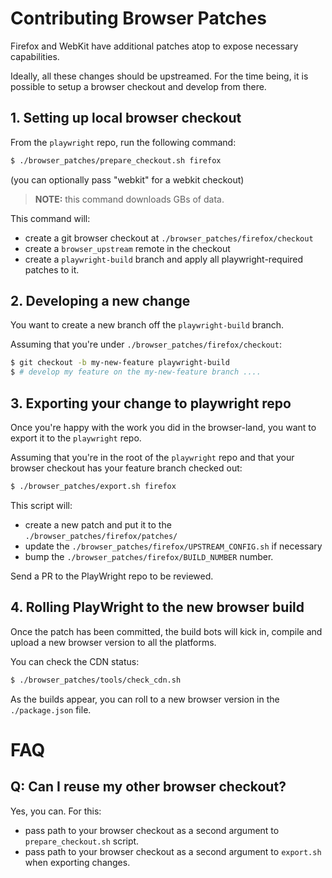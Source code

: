 # Contributing Browser Patches

Firefox and WebKit have additional patches atop to expose necessary capabilities.

Ideally, all these changes should be upstreamed.
For the time being, it is possible to setup a browser checkout
and develop from there.

## 1. Setting up local browser checkout

From the `playwright` repo, run the following command:

```sh
$ ./browser_patches/prepare_checkout.sh firefox
```

(you can optionally pass "webkit" for a webkit checkout)

> **NOTE:** this command downloads GBs of data.

This command will:
- create a git browser checkout at `./browser_patches/firefox/checkout`
- create a `browser_upstream` remote in the checkout
- create a `playwright-build` branch and apply all playwright-required patches to it.

## 2. Developing a new change

You want to create a new branch off the `playwright-build` branch.

Assuming that you're under `./browser_patches/firefox/checkout`:

```sh
$ git checkout -b my-new-feature playwright-build
$ # develop my feature on the my-new-feature branch ....
```

## 3. Exporting your change to playwright repo

Once you're happy with the work you did in the browser-land, you want to export it to the `playwright` repo.

Assuming that you're in the root of the `playwright` repo and that your browser checkout has your feature branch checked out:

```sh
$ ./browser_patches/export.sh firefox
```

This script will:
- create a new patch and put it to the `./browser_patches/firefox/patches/`
- update the `./browser_patches/firefox/UPSTREAM_CONFIG.sh` if necessary
- bump the `./browser_patches/firefox/BUILD_NUMBER` number.

Send a PR to the PlayWright repo to be reviewed. 

## 4. Rolling PlayWright to the new browser build

Once the patch has been committed, the build bots will kick in, compile and upload a new browser version to all the platforms.

You can check the CDN status:

```sh
$ ./browser_patches/tools/check_cdn.sh
```

As the builds appear, you can roll to a new browser version in the `./package.json` file.


# FAQ

## Q: Can I reuse my other browser checkout?

Yes, you can. For this:
- pass path to your browser checkout as a second argument to `prepare_checkout.sh` script.
- pass path to your browser checkout as a second argument to `export.sh` when exporting changes.
